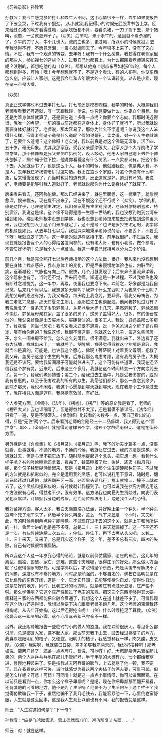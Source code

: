 
《习禅录影》孙教官

孙教官：我今年感觉参加打七和去年大不同，这个心情很不一样，去年如果我报告了下去会哭，不过我有个狠劲。[从小就狠,我记得小的时候光屁股背书包上学，回来经过杀猪的地方看得过瘾，回家吃饭都不肯，要看杀猪，一刀子捅下去，那个猪叫，流血，一会就翘辫子了。（众笑）后来呢，来个杀牛的，这回就不看杀猪的了，杀牛的刀子大，牛个儿也大，流的血也多，更过瘾，所以小的时候就狠。] 去年我觉得不行，不愿意流泪，一狠心就逼回去了。今年狠不上来了，没有了这心情。不过，我有一个观点的转变。去年呀！我有一个什么感觉，我觉得在老师家里的那些人，参加禅七的这些个人，过我自己也都算上，为什么都围着老师转来转去呢？没别的，都想吃他的肉（众笑），都想从他身上剜点东西如挖矿似的，每个人都想剜得多，可怜！嘿！今年想想就不了，不是这个看法，有的人在剜，你没东西怎么剜，应该让人家剜，这是我今年和去年很大的一个认识转变。过去是小乘，现在这一点是大乘。

（众笑）

真正正式学佛也不过去年打七后，打七前还是模模糊糊，我学的时候，大概是我们老师看看我还可造就，有一天跟我谈，他说，你究竟要做什么，你要立个目标。你还是为着身体好就算了，还是要在道上多得一点呢？你要立个志向。我那时浅近得很，我唯一的希望，一切的事业前途都在这身体上，身体好了就行了，所以我就说我要身体好就行了。老师说，那太容易了，那你为什么不学道呢？你说我这个人笨得什么样，究竟老师这个道是什么道呢？假如说是孔、孟之道，对一个人生也就够了，还要什么道呢？这个佛呀！老实说，我以前真是对这个佛毫无印象，活了四、五十岁，毫无印象。尤其我那家庭，受我父亲感染很大，我家乡那个大寺院改了学校学堂，那个佛像都是我父亲把它扒倒的，没人敢动，他老人家自己跑上去把个佛头刨掉了，搁个绳子往下拉，他说你看看这有什么关系，一点灵都没有，把这个拆下去，大家就读书了，他是这么个人。我小的时候，他就跟我说，佛是弗人也，不是人。去年我还听杨管老讲过这句话。我出在这么个家庭，对这个佛没有什么印象，后来慢慢发现了，而当时也只知道有道，反正道就是好，道没有坏的。我说好，老师要是能够引我入道就好了，老师就说那你为什么说身体好了就算了。

后来看来看去，还阿弥陀佛。那么已经进来了，就在里面幌，这一幌糟了，就愈幌愈深，幌来幌去，现在幌不出来了，现在不幌这个还不行呢？（众笑）。学佛的机缘是这样子，也许是前生注定，我们亲家夏先生常对我说，老师对你特别喜欢，特别赏识，我说这是缘。这个缘不晓得是哪一生哪一世结的，我也没想到跑到台湾来碰到老师。碰到老师根本没想到学佛，我也没想到老师拉来拉去把我拉到这佛里头来，我也没想到入了这个门来那就定了，这不是缘？也许是多少生注定的，我学佛的机缘是如此。从去年打七以后，我就深深地秉承老师说的话，不要丢下，不要丢下呀！我就立定了志向，这一年绝对就这样坚持下来，前半截很好，不过后来，我现在就是报告我个人的心得给各位同参的，也有老大哥，也有小老弟，做个参考，不管它好坏吧！总是我个人一点经验。我这一年自己修持可以分为三个阶段。

前几个月，我是完全照打七以后老师指示的这个方法做，很好。我从来也没有想到要在身体上找点感应，找点身体上的变化，但是后来慢慢地体验也有，内脏里的病，逐渐减轻；气脉也有向上冲，很快，几个月就发现了；后来鼻子里流鼻涕等，这个现象也有了，当时还不觉，后来问老师，知道这是一种过程。不过我始终也没有断过念准提咒，这一年中，再累，夜里我也要念下来。以前念，好像都是为我自己念，后来几个月以后，我想这多无聊呢？我算个什么东西呢？为我念个什么呢？我想父母的恩没有报，为我父母念，每天晚上我念咒，要拜佛，替我父母祷告，为我二老念咒念佛。那天在夏先生那儿，跟那位先生也谈起过。他问我梦见过没有？我说我念了一百多天了也没梦见过。从那以后大概十几天，果然梦到了，梦得还很不愉快。梦见我母亲在家，盖了很多的房子，这房子盖得好大，很多，有的像仓库似的。我父亲好像是出去买木头，买砖瓦似的。很多工人。我说：妈妈盖那么多房子，给我留一间当书房吧！我母亲看来还很不满意，说：你爸爸讲这个房子都有用途，哪有给你用的？我说这怪，我很不懂这事，你就这么个儿子，盖这么些间房子，怎么一间书房不给我，怎么这么刻薄我，很不满意。我就出来了，外边看了还有大院墙，我就出来了，一会就睡了。梦醒后，我感觉得假若这个梦境是真的，我就当它是真的，可能是，也许我这个愿心，佛啊！菩萨啊！对着我父母啊，拯救了我父母。盖房子这是个生生的气象，后来我那么考虑考虑，没有我的房子住，大概我还是不该死，要给我留间房子可能就住进去了，这个可能有些道理，我现在还坚信我这个梦有灵。近来呢，后来这三个多月，我就花这个时间转变一个方向念咒去了。第一个，给我们老师祷告；第二个，给我过去生活中，凡是受我伤害的，或对我有恩惠的，以至于伤害过我的所有的众生，我愿他们都好，那么一直念到除夕，到除夕那天，我也不闲着，我这个心愿是到哪天就到哪天。现在我那个工作是过去了，我在持咒方面是这样，我感觉有效验，有好处。

个人参究方面，《金刚》、《法华》、《楞枷》、《楞严》等的原文我是看了，老师的《楞严大义》我也详细看了，但是得益并不太深，还是看得不够详细。《法华经》只看了一遍，更是不够深入。《金刚经》比较看的次数多一点，我自己看出的心得，只是“无住”两个字。后来看到老师的金刚经三十二品偈颂，我又得到这个“善护念”。那么，《金刚经》就是得到这样五个字，这五个字的受用很大。这是在读经方面。

另外就是读《角虎集》和《指月录》。《指月录》呢，我下的功夫比较多一点，没事就看，没事就看，不通的地方，不通的时候，我就让它过去，我的方法是这样。不通就过去，但是心里不把它放下，随时随地提起这个念头，把它想一想。看到什么样子呢？有的时候睡觉还拿着，看完了，甚至睡着了觉，做梦，还读《指月录》呢，那个句子稀里糊涂读起来，都是《指月录》上那个生生硬硬那种句子。不过我的方法就是和抓彩似的，完全是运用我的灵感，也可以说利用下意识，随时翻，翻到已经读过几遍的，就再翻开另一面，这面里头读几行，撞上就撞上，撞不上就过去了。这个灵机和撞彩似的，有时候就让我撞到了。也可以说我在参究方面选用这个方法很有心得，得益也不少，很有效果。这方法我也向夏先生贡献过，向我们表兄也贡献过，可惜据我旁边的考察，他们两位都没用上，这是我个人的心得。

我对坐禅方面，客人太多，我白天简直没办法坐，只好晚上坐一个钟头。半个钟头这两个咒子念下来了，然后半个钟头再坐，这么一气下来就是一个小时。天天如此，有的时候弄到两点钟才能睡觉。不过现在过不去的这个关，就是上午和尚所讲的一样，鲁居士讲的也是差不多呀，总是二十、三十来天就漏掉了。这一下子还不是一次，有些时候连续三次五次，才停住。停住了，再下去再从头来吧，又到二十、三十来天，又来了，总是几次这个样子。这一年，差不多总有三次，四次的失败，自己有时候很悔恨懊恼。

所以我这个人这一年参究心得的结论，就是以前仰仗儒家、老庄的东西，这几年的离乱、孤独、国破、家亡、逃难，这些个灾难哪，很得庄子的好处。那么做人方面呢？也很得儒家的好处。可是学佛以后，才晓得这个东西，光是读儒书有解决不了的问题，深度也有不够的地方，同时那是勉强的，不够自发的。佛教它高明就是在它比儒教的东西开阔，道是一个，它比它开阔，它能够使得你自发，使得你自动，这是它好的地方。同时，比老庄好的地方呢，就是老庄有点过分浪漫，庄严性不够。那么学佛呢？它这个庄严性超过了老庄的东西。把这三个东西能够得其大要。儒释道三家的东西都能把它融会贯通了，我想这个人在道上就差不多了。可惜我现在这个功力还差得很，我想以后要下决心跟着老师多跑几年。这个老师的宝藏我还得掏呢，从去年开始掏，这以后还得挖宝呢！（笑）什么时候挖足了算数。（众笑）这是我这一年来的心得，这个心情与去年已完全不一样。

另外，我还附带地报告一些临时的小的做人的态度。我在以前很厌人，看见什么都讨厌，总是鄙薄人家，瞧不起人家。那么前天我下山去，回去经过卖桔子的地方，我喜欢吃阳明山的桔子，又便宜。阳明山的桔子，我感觉和我一样，肉又酸，皮又厚。（众笑）我买呀，我就装口口袋，差不多够我吃两天的。我说好摆秤吧！那老板说，要两斤好了，还差一点点两斤。我说，可以呀！好。大概那是俩夫妻在那儿卖的，两个人乒乒乓乓地在那儿不管好坏，半干半瘪的大概有六、七个都给我塞进，慢慢地秤起来了。要是按我过去阿兵哥的脾气，上去就骂了他一顿，我不要了。现在我看他这样可笑，当时就感觉你看这两个卖桔子的俩夫妻，可耻可鄙。但是怎么样呢？可悲！可悯！可同情！就是这一点点小事情呀，你可以做面面观。在以前只是看到一点，你怎么这个样子卑鄙呢？是吧，现在你把卑鄙那面翻开看看，还有其他的可看的地方，他不是为了生活吗？他要不为了生活何至于这个样子？我觉得他欺骗我一下子，虽然他骗不了我几毛钱去，我能容忍他一下，心里倒也蛮舒服，人生就是这么回事。这是我人生观比以前也有不同，我的报告就是这样。

师云：“人生踪迹如何是？”下一句？

孙教官：“应是飞鸿踏雪泥。雪上偶然留爪印，鸿飞那复计东西。……”

师云：对！就是这样。